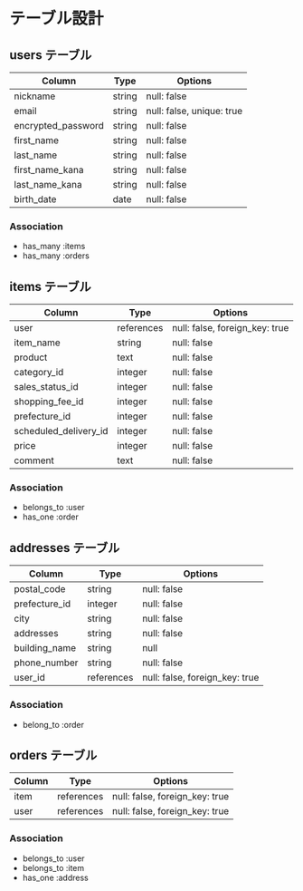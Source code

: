 # テーブル設計

## users テーブル

| Column             | Type   | Options                   |
| ------------------ | ------ | ------------------------- |
| nickname           | string | null: false               |
| email              | string | null: false, unique: true |
| encrypted_password | string | null: false               |
| first_name         | string | null: false               |
| last_name          | string | null: false               |
| first_name_kana    | string | null: false               |
| last_name_kana     | string | null: false               |
| birth_date         | date   | null: false               |

### Association

- has_many :items
- has_many :orders




## items テーブル

| Column         | Type       | Options                        |
| -------------- | ---------- | ------------------------------ |
| user           | references | null: false, foreign_key: true |
| item_name      | string     | null: false                    |
| product        | text       | null: false                    |
| category_id    | integer    | null: false                    |
| sales_status_id| integer    | null: false                    |
| shopping_fee_id| integer    | null: false                    |
| prefecture_id  | integer    | null: false                    |
| scheduled_delivery_id | integer | null: false                |
| price          | integer    | null: false                    |
| comment        | text       | null: false                    |



### Association

- belongs_to :user
- has_one :order



## addresses テーブル

| Column     | Type       | Options                        |
| ---------- | ---------- | ------------------------------ |
| postal_code| string     | null: false                    |
| prefecture_id | integer | null: false                    |
| city       | string     | null: false                    |
| addresses  | string     | null: false                    |
| building_name| string   | null                           |
| phone_number| string    | null: false                    |
| user_id    | references | null: false, foreign_key: true |

### Association

- belong_to :order



## orders テーブル

| Column     | Type       | Options                        |
| ---------- | ---------- | ------------------------------ |
| item       | references | null: false, foreign_key: true |
| user       | references | null: false, foreign_key: true |
### Association

- belongs_to :user
- belongs_to :item
- has_one :address
